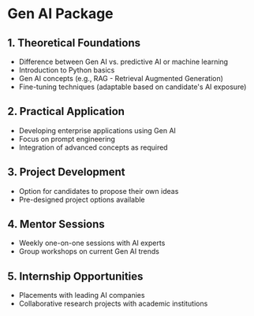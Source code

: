 # Gen AI Package

## 1. Theoretical Foundations

- Difference between Gen AI vs. predictive AI or machine learning
- Introduction to Python basics
- Gen AI concepts (e.g., RAG - Retrieval Augmented Generation)
- Fine-tuning techniques (adaptable based on candidate's AI exposure)

## 2. Practical Application

- Developing enterprise applications using Gen AI
- Focus on prompt engineering
- Integration of advanced concepts as required

## 3. Project Development

- Option for candidates to propose their own ideas
- Pre-designed project options available

## 4. Mentor Sessions

- Weekly one-on-one sessions with AI experts
- Group workshops on current Gen AI trends

## 5. Internship Opportunities

- Placements with leading AI companies
- Collaborative research projects with academic institutions
